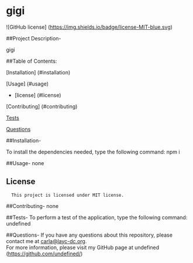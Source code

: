 # gigi
![GitHub license] (https://img.shields.io/badge/license-MIT-blue.svg)

##Project Description-

gigi

##Table of Contents:

[Installation] (#installation)

[Usage] (#usage)

* [license] (#license)


[Contributing] (#contributing)

[Tests](#tests)

[Questions](#questions)

##Installation-

To install the dependencies needed, type the following command:
npm i

##Usage-
none
## License
      This project is licensed under MIT license.

##Contributing- 
none

##Tests-
To perform a test of the application, type the following command:
undefined

##Questions-
If you have any questions about this repository, please contact me at carla@layc-dc.org.  
For more information, please visit my GitHub page at undefined (https://github.com/undefined/)

